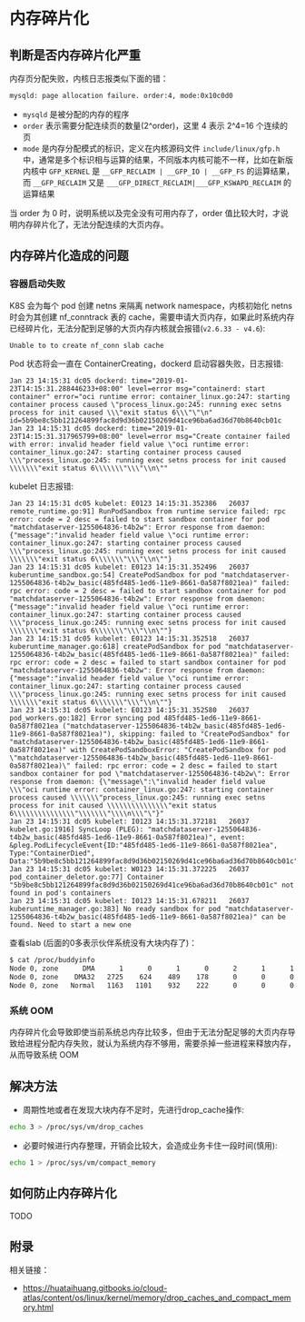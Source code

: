 # 内存碎片化

## 判断是否内存碎片化严重

内存页分配失败，内核日志报类似下面的错：

``` bash
mysqld: page allocation failure. order:4, mode:0x10c0d0
```

- `mysqld` 是被分配的内存的程序
- `order` 表示需要分配连续页的数量(2^order)，这里 4 表示 2^4=16 个连续的页
- `mode` 是内存分配模式的标识，定义在内核源码文件 `include/linux/gfp.h` 中，通常是多个标识相与运算的结果，不同版本内核可能不一样，比如在新版内核中 `GFP_KERNEL` 是 `__GFP_RECLAIM | __GFP_IO | __GFP_FS` 的运算结果，而 `__GFP_RECLAIM` 又是 `___GFP_DIRECT_RECLAIM|___GFP_KSWAPD_RECLAIM` 的运算结果

当 order 为 0 时，说明系统以及完全没有可用内存了，order 值比较大时，才说明内存碎片化了，无法分配连续的大页内存。

## 内存碎片化造成的问题

### 容器启动失败

K8S 会为每个 pod 创建 netns 来隔离 network namespace，内核初始化 netns 时会为其创建 nf_conntrack 表的 cache，需要申请大页内存，如果此时系统内存已经碎片化，无法分配到足够的大页内存内核就会报错(`v2.6.33 - v4.6`):

``` bash
Unable to to create nf_conn slab cache
```

Pod 状态将会一直在 ContainerCreating，dockerd 启动容器失败，日志报错:

``` log
Jan 23 14:15:31 dc05 dockerd: time="2019-01-23T14:15:31.288446233+08:00" level=error msg="containerd: start container" error="oci runtime error: container_linux.go:247: starting container process caused \"process_linux.go:245: running exec setns process for init caused \\\"exit status 6\\\"\"\n" id=5b9be8c5bb121264899fac8d9d36b02150269d41ce96ba6ad36d70b8640cb01c
Jan 23 14:15:31 dc05 dockerd: time="2019-01-23T14:15:31.317965799+08:00" level=error msg="Create container failed with error: invalid header field value \"oci runtime error: container_linux.go:247: starting container process caused \\\"process_linux.go:245: running exec setns process for init caused \\\\\\\"exit status 6\\\\\\\"\\\"\\n\""
```

kubelet 日志报错:

``` log
Jan 23 14:15:31 dc05 kubelet: E0123 14:15:31.352386   26037 remote_runtime.go:91] RunPodSandbox from runtime service failed: rpc error: code = 2 desc = failed to start sandbox container for pod "matchdataserver-1255064836-t4b2w": Error response from daemon: {"message":"invalid header field value \"oci runtime error: container_linux.go:247: starting container process caused \\\"process_linux.go:245: running exec setns process for init caused \\\\\\\"exit status 6\\\\\\\"\\\"\\n\""}
Jan 23 14:15:31 dc05 kubelet: E0123 14:15:31.352496   26037 kuberuntime_sandbox.go:54] CreatePodSandbox for pod "matchdataserver-1255064836-t4b2w_basic(485fd485-1ed6-11e9-8661-0a587f8021ea)" failed: rpc error: code = 2 desc = failed to start sandbox container for pod "matchdataserver-1255064836-t4b2w": Error response from daemon: {"message":"invalid header field value \"oci runtime error: container_linux.go:247: starting container process caused \\\"process_linux.go:245: running exec setns process for init caused \\\\\\\"exit status 6\\\\\\\"\\\"\\n\""}
Jan 23 14:15:31 dc05 kubelet: E0123 14:15:31.352518   26037 kuberuntime_manager.go:618] createPodSandbox for pod "matchdataserver-1255064836-t4b2w_basic(485fd485-1ed6-11e9-8661-0a587f8021ea)" failed: rpc error: code = 2 desc = failed to start sandbox container for pod "matchdataserver-1255064836-t4b2w": Error response from daemon: {"message":"invalid header field value \"oci runtime error: container_linux.go:247: starting container process caused \\\"process_linux.go:245: running exec setns process for init caused \\\\\\\"exit status 6\\\\\\\"\\\"\\n\""}
Jan 23 14:15:31 dc05 kubelet: E0123 14:15:31.352580   26037 pod_workers.go:182] Error syncing pod 485fd485-1ed6-11e9-8661-0a587f8021ea ("matchdataserver-1255064836-t4b2w_basic(485fd485-1ed6-11e9-8661-0a587f8021ea)"), skipping: failed to "CreatePodSandbox" for "matchdataserver-1255064836-t4b2w_basic(485fd485-1ed6-11e9-8661-0a587f8021ea)" with CreatePodSandboxError: "CreatePodSandbox for pod \"matchdataserver-1255064836-t4b2w_basic(485fd485-1ed6-11e9-8661-0a587f8021ea)\" failed: rpc error: code = 2 desc = failed to start sandbox container for pod \"matchdataserver-1255064836-t4b2w\": Error response from daemon: {\"message\":\"invalid header field value \\\"oci runtime error: container_linux.go:247: starting container process caused \\\\\\\"process_linux.go:245: running exec setns process for init caused \\\\\\\\\\\\\\\"exit status 6\\\\\\\\\\\\\\\"\\\\\\\"\\\\n\\\"\"}"
Jan 23 14:15:31 dc05 kubelet: I0123 14:15:31.372181   26037 kubelet.go:1916] SyncLoop (PLEG): "matchdataserver-1255064836-t4b2w_basic(485fd485-1ed6-11e9-8661-0a587f8021ea)", event: &pleg.PodLifecycleEvent{ID:"485fd485-1ed6-11e9-8661-0a587f8021ea", Type:"ContainerDied", Data:"5b9be8c5bb121264899fac8d9d36b02150269d41ce96ba6ad36d70b8640cb01c"}
Jan 23 14:15:31 dc05 kubelet: W0123 14:15:31.372225   26037 pod_container_deletor.go:77] Container "5b9be8c5bb121264899fac8d9d36b02150269d41ce96ba6ad36d70b8640cb01c" not found in pod's containers
Jan 23 14:15:31 dc05 kubelet: I0123 14:15:31.678211   26037 kuberuntime_manager.go:383] No ready sandbox for pod "matchdataserver-1255064836-t4b2w_basic(485fd485-1ed6-11e9-8661-0a587f8021ea)" can be found. Need to start a new one
```

查看slab (后面的0多表示伙伴系统没有大块内存了)：

``` bash
$ cat /proc/buddyinfo
Node 0, zone      DMA      1      0      1      0      2      1      1      0      1      1      3
Node 0, zone    DMA32   2725    624    489    178      0      0      0      0      0      0      0
Node 0, zone   Normal   1163   1101    932    222      0      0      0      0      0      0      0
```

### 系统 OOM

内存碎片化会导致即使当前系统总内存比较多，但由于无法分配足够的大页内存导致给进程分配内存失败，就认为系统内存不够用，需要杀掉一些进程来释放内存，从而导致系统 OOM

## 解决方法

- 周期性地或者在发现大块内存不足时，先进行drop_cache操作:

``` bash
echo 3 > /proc/sys/vm/drop_caches
```

- 必要时候进行内存整理，开销会比较大，会造成业务卡住一段时间(慎用):

``` bash
echo 1 > /proc/sys/vm/compact_memory
```

## 如何防止内存碎片化

TODO

## 附录

相关链接：

- https://huataihuang.gitbooks.io/cloud-atlas/content/os/linux/kernel/memory/drop_caches_and_compact_memory.html

